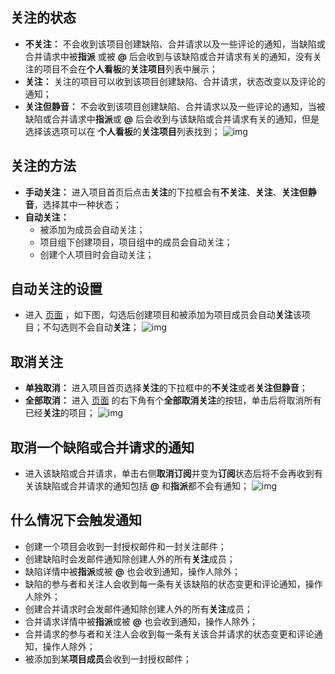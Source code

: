 ## 关注的状态
- **不关注：** 不会收到该项目创建缺陷、合并请求以及一些评论的通知，当缺陷或合并请求中被**指派** 或被 **@** 后会收到与该缺陷或合并请求有关的通知，没有关注的项目不会在**个人看板**的**关注项目**列表中展示；
- **关注：** 关注的项目可以收到该项目创建缺陷、合并请求，状态改变以及评论的通知；
- **关注但静音：** 不会收到该项目创建缺陷、合并请求以及一些评论的通知，当被缺陷或合并请求中**指派**或 **@** 后会收到与该缺陷或合并请求有关的通知，但是选择该选项可以在 **个人看板**的**关注项目**列表找到；
![img](https://main.qcloudimg.com/raw/c59ff0543d8e281812412f8967eb9ce1.png)

## 关注的方法
- **手动关注：** 进入项目首页后点击**关注**的下拉框会有**不关注**、**关注**、**关注但静音**，选择其中一种状态；
- **自动关注：**
  - 被添加为成员会自动关注；
  - 项目组下创建项目，项目组中的成员会自动关注；
  - 创建个人项目时会自动关注；
    

## 自动关注的设置
- 进入 [页面](https://git.code.tencent.com/profile/notifications) ，如下图，勾选后创建项目和被添加为项目成员会自动**关注**该项目；不勾选则不会自动**关注**；
![img](https://main.qcloudimg.com/raw/fb2f4ecc645f868f7e70b93bbcdf9c38.png)


## 取消关注
- **单独取消：** 进入项目首页选择**关注**的下拉框中的**不关注**或者**关注但静音**；
- **全部取消：** 进入 [页面](https://git.code.tencent.com/profile/notifications) 的右下角有个**全部取消关注**的按钮，单击后将取消所有已经**关注**的项目；
![img](https://main.qcloudimg.com/raw/adfb24f962aa92f22e45e02160dfd0b2.png) 


## 取消一个缺陷或合并请求的通知
- 进入该缺陷或合并请求，单击右侧**取消订阅**并变为**订阅**状态后将不会再收到有关该缺陷或合并请求的通知包括   **@** 和**指派**都不会有通知；
![img](https://main.qcloudimg.com/raw/edede45abb5a884f2b85ce08c122da33.png)

## 什么情况下会触发通知
- 创建一个项目会收到一封授权邮件和一封关注邮件；
- 创建缺陷时会发邮件通知除创建人外的所有**关注**成员；
- 缺陷详情中被**指派**或被 **@** 也会收到通知，操作人除外；
- 缺陷的参与者和关注人会收到每一条有关该缺陷的状态变更和评论通知，操作人除外；
- 创建合并请求时会发邮件通知除创建人外的所有**关注**成员；
- 合并请求详情中被**指派**或被 **@** 也会收到通知，操作人除外；
- 合并请求的参与者和关注人会收到每一条有关该合并请求的状态变更和评论通知，操作人除外；
- 被添加到某**项目成员**会收到一封授权邮件；